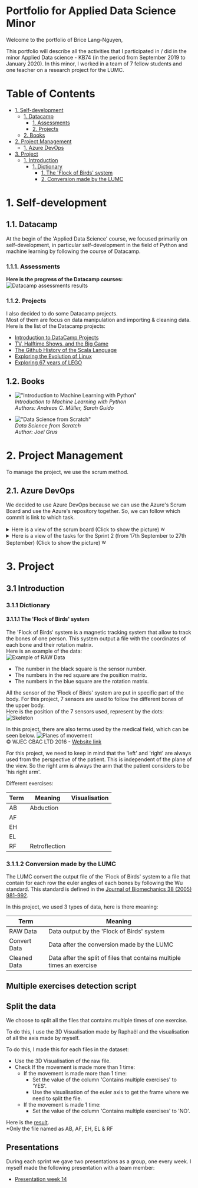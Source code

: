 # Portfolio for Applied Data Science Minor

Welcome to the portfolio of Brice Lang-Nguyen,
 
This portfolio will describe all the activities that I participated in / did in the minor Applied Data science - KB74 (in the period from September 2019 to January 2020).
In this minor, I worked in a team of 7 fellow students and one teacher on a research project for the LUMC.

# Table of Contents
- [1. Self-development](#1-self-development)
    - [1. Datacamp](#11-datacamp)
        - [1. Assessments](#111-assessments)
        - [2. Projects](#112-projects)
    - [2. Books](#12-books)
- [2. Project Management](#2-project-management)
    - [1. Azure DevOps](#21-azure-devops)
- [3. Project](#3-project)
    - [1. Introduction](#31-introduction)
        - [1. Dictionary](#311-dictionary)
            - [1. The 'Flock of Birds' system](#3111-the-flock-of-birds-system)
            - [2. Conversion made by the LUMC](#3112-conversion-made-by-the-lumc)
    
# 1. Self-development

## 1.1. Datacamp

At the begin of the 'Applied Data Science' course, we focused primarily on self-development, in particular self-development in the field of Python and machine learning by following the course of Datacamp. 

### 1.1.1. Assessments
      
**Here is the progress of the Datacamp courses:**
![Datacamp assessments results](./Datacamp/img/assessments_results.png)

### 1.1.2. Projects

I also decided to do some Datacamp projects.  
Most of them are focus on data manipulation and importing & cleaning data.   
Here is the list of the Datacamp projects:
- [Introduction to DataCamp Projects](./Datacamp/Projects/Introduction%20to%20DataCamp%20Projects/notebook.ipynb)
- [TV, Halftime Shows, and the Big Game](./Datacamp/Projects/TV,%20Halftime%20Shows,%20and%20the%20Big%20Game/notebook.ipynb)
- [The Github History of the Scala Language](./Datacamp/Projects/The%20GitHub%20History%20of%20the%20Scala%20Language/notebook.ipynb)
- [Exploring the Evolution of Linux](./Datacamp/Projects/Exploring%20the%20Evolution%20of%20Linux/notebook.ipynb)
- [Exploring 67 years of LEGO](./Datacamp/Projects/Exploring%2067%20years%20of%20LEGO/notebook.ipynb)

## 1.2. Books

- !["Introduction to Machine Learning with Python"](./res/img/book1.jpeg)  
    *Introduction to Machine Learning with Python*  
    *Authors: Andreas C. Müller, Sarah Guido*
    
- !["Data Science from Scratch"](./res/img/book2.jpg)  
    *Data Science from Scratch*   
    *Author: Joel Grus*
    
# 2. Project Management

To manage the project, we use the scrum method.

## 2.1. Azure DevOps
We decided to use Azure DevOps because we can use the Azure's Scrum Board and use the Azure's repository together. So, we can follow which commit is link to which task.

<details><summary>Here is a view of the scrum board (Click to show the picture) <img src="http://pngimg.com/uploads/exclamation_mark/exclamation_mark_PNG32.png" alt="warning sign" width="16" height="16"></summary>
  <img src="./res/img/azure-scrum-board.png" alt="Azure Scrum Board View">
</details>

<details><summary>Here is a view of the tasks for the Sprint 2 (from 17th September to 27th September) (Click to show the picture) <img src="http://pngimg.com/uploads/exclamation_mark/exclamation_mark_PNG32.png" alt="warning sign" width="16" height="16"></summary>
  <img src="./res/img/azure-scrum-sprint.png" alt="Azure Scrum Sprint View">
</details>

# 3. Project

## 3.1 Introduction

### 3.1.1 Dictionary

#### 3.1.1.1 The 'Flock of Birds' system

The 'Flock of Birds' system is a magnetic tracking system that allow to track the bones of one person.
This system output a file with the coordinates of each bone and their rotation matrix.   
Here is an example of the data:   
![Example of RAW Data](./res/img/raw-data-ex.png)

- The number in the black square is the sensor number.
- The numbers in the red square are the position matrix.
- The numbers in the blue square are the rotation matrix.

All the sensor of the 'Flock of Birds' system are put in specific part of the body.
For this project, 7 sensors are used to follow the different bones of the upper body.    
Here is the position of the 7 sensors used, represent by the dots:
![Skeleton](./res/img/skeleton.png)

In this project, there are also terms used by the medical field, which can be seen below.
![Planes of movement](./res/img/planes-of-movement.png)  
© WJEC CBAC LTD 2016 - [Website link](http://resource.download.wjec.co.uk.s3.amazonaws.com/vtc/2015-16/15-16_30/eng/06-pivotal-kick/Unit6-analysis-of-movement.html)

For this project, we need to keep in mind that the 'left' and 'right' are always used from the perspective of the patient. This is independent of the plane of the view.
So the right arm is always the arm that the patient considers to be 'his right arm'.

Different exercises:

| Term  | Meaning  | Visualisation  |
|---|---|---|
| AB  | Abduction  |   |
| AF  |   |   |
| EH  |   |   |
| EL  |   |   |
| RF  | Retroflection  |   |

### 3.1.1.2 Conversion made by the LUMC

The LUMC convert the output file of the 'Flock of Birds' system to a file that contain for each row the euler angles of each bones by following the Wu standard.
This standard is defined in the [Journal of Biomechanics 38 (2005) 981–992](./res/pdf/Wu%20et%20al%20J%20Biomech%2038%20(2005)%20981–992.pdf).

In this project, we used 3 types of data, here is there meaning:

| Term  | Meaning  |
|---|---|
| RAW Data | Data output by the 'Flock of Birds' system |
| Convert Data | Data after the conversion made by the LUMC |
| Cleaned Data | Data after the split of files that contains multiple times an exercise |


## Multiple exercises detection script



## Split the data

We choose to split all the files that contains multiple times of one exercise.

To do this, I use the 3D Visualisation made by Raphaël and the visualisation of all the axis made by myself.

To do this, I made this for each files in the dataset:
- Use the 3D Visualisation of the raw file.
- Check If the movement is made more than 1 time:
    - If the movement is made more than 1 time:
        - Set the value of the column 'Contains multiple exercises' to 'YES'.
        - Use the visualisation of the euler axis to get the frame where we need to split the file.
    - If the movement is made 1 time:
        - Set the value of the column 'Contains multiple exercises' to 'NO'.

Here is the [result](./res/sheet/Patients.xlsx).  
*Only the file named as AB, AF, EH, EL & RF


## Presentations

During each sprint we gave two presentations as a group, one every week. I myself made the following presentation with a team member:
- [Presentation week 14](./res/presentations/16-december.pptx)